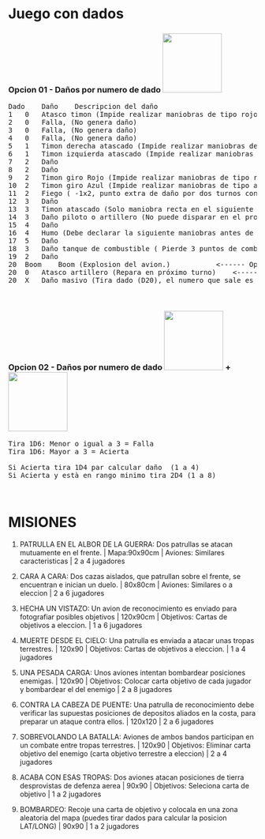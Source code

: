 # Juego con dados


### Opcion 01 - Daños por numero de dado <img src="https://www.gtsdistribution.com/images/kop18302_n.jpg" height="120" with="120">
<pre>
Dado	Daño	Descripcion del daño
1	0	Atasco timon (Impide realizar maniobras de tipo rojo en el siguiente turno)
2	0	Falla, (No genera daño)
3	0	Falla, (No genera daño)
4	0	Falla, (No genera daño)
5	1	Timon derecha atascado (Impide realizar maniobras de giro derecha en el siguiente turno)
6	1	Timon izquierda atascado (Impide realizar maniobras de giro izquierda en el siguiente turno)
7	2	Daño
8	2	Daño
9	2	Timon giro Rojo (Impide realizar maniobras de tipo rojo en el siguiente turno)
10	2	Timon giro Azul (Impide realizar maniobras de tipo azul en el siguiente turno)
11	2	Fiego ( -1x2, punto extra de daño por dos turnos consecurivos)
12	3	Daño
13	3	Timon atascado (Solo maniobra recta en el siguiente turno)
14	3	Daño piloto o artillero (No puede disparar en el proximo turno)
15	4	Daño
16	4	Humo (Debe declarar la siguiente maniobras antes de comenzar el proximo turno)
17	5	Daño
18	3	Daño tanque de combustible ( Pierde 3 puntos de combustible )
19	2	Daño
20	Boom	Boom (Explosion del avion.)			  <------ Opcion A
20	0	Atasco artillero (Repara en próximo turno)	  <------ Opcion B
20	X	Daño masivo (Tira dado (D20), el numero que sale es daño puro) <------ Opcion C
</pre>

<br>

### Opcion 02 - Daños por numero de dado <img src="https://rpgmaisbarato.com/assets/upload/produtos/102018/95689_dado-d4-avulso-preto_5bbe84c1bc282.jpg" height="120" with="120"> + <img src="https://rpgmaisbarato.com/assets/upload/produtos/102018/95693_dado-d6-avulso-preto_5bbe86faa2a54.jpg" height="120" with="120">

<pre>
Tira 1D6: Menor o igual a 3 = Falla
Tira 1D6: Mayor a 3 = Acierta

Si Acierta tira 1D4 par calcular daño  (1 a 4)
Si Acierta y està en rango minimo tira 2D4 (1 a 8)
</pre>
<br>


# MISIONES

1. PATRULLA EN EL ALBOR DE LA GUERRA:   Dos patrullas se atacan mutuamente en el frente. | Mapa:90x90cm | Aviones: Similares caracteristicas | 2 a 4 jugadores

2. CARA A CARA: Dos cazas aislados, que patrullan sobre el frente, se encuentran e inician un duelo. | 80x80cm | Aviones: Similares o a eleccion | 2 a 6 jugadores

3. HECHA UN VISTAZO: Un avion de reconocimiento es enviado para fotografiar posibles objetivos | 120x90cm | Objetivos: Cartas de objetivos a eleccion. | 1 a 6 jugadores

4. MUERTE DESDE EL CIELO: Una patrulla es enviada a atacar unas tropas terrestres. | 120x90 | Objetivos: Cartas de objetivos a eleccion. | 1 a 4 jugadores

5. UNA PESADA CARGA: Unos aviones intentan bombardear posiciones enemigas. | 120x90 | Objetivos: Colocar carta objetivo de cada jugador y bombardear el del enemigo | 2 a 8 jugadores

6. CONTRA LA CABEZA DE PUENTE: Una patrulla de reconocimiento debe verificar las supuestas posiciones de depositos aliados en la costa, para preparar un ataque contra ellos. | 120x120 | 2 a 6 jugadores

7. SOBREVOLANDO LA BATALLA: Aviones de ambos bandos participan en un combate entre tropas terrestres. | 120x90 | Objetivos: Eliminar carta objetivo del enemigo (carta objetivo terrestre a eleccion) | 2 a 4 jugadores

8. ACABA CON ESAS TROPAS: Dos aviones atacan posiciones de tierra desprovistas de defenza aerea | 90x90 | Objetivos:  Seleciona carta de objetivo | 1 a 2 jugadores

9. BOMBARDEO:  Recoje una carta de objetivo y colocala en una zona aleatoria del mapa (puedes tirar dados para calcular la posicion LAT/LONG) | 90x90  | 1 a 2 jugadores
